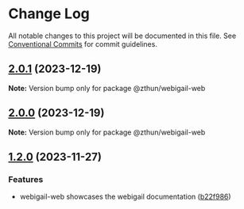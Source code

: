 # Change Log

All notable changes to this project will be documented in this file.
See [Conventional Commits](https://conventionalcommits.org) for commit guidelines.

## [2.0.1](https://github.com/zthun/webigail/compare/v2.0.0...v2.0.1) (2023-12-19)

**Note:** Version bump only for package @zthun/webigail-web





## [2.0.0](https://github.com/zthun/webigail/compare/v1.2.0...v2.0.0) (2023-12-19)

**Note:** Version bump only for package @zthun/webigail-web





## [1.2.0](https://github.com/zthun/webigail/compare/v1.1.0...v1.2.0) (2023-11-27)


### Features

* webigail-web showcases the webigail documentation ([b22f986](https://github.com/zthun/webigail/commit/b22f9866b5c02c45a937df6956290035e0a2ab42))
